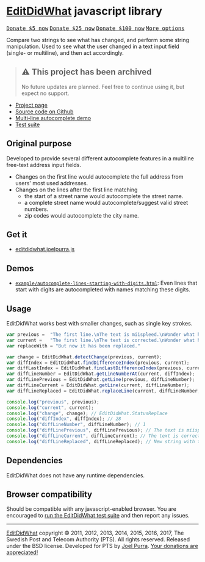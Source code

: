 # [EditDidWhat](https://joelpurra.com/projects/editdidwhat/) javascript library

<p class="donate">
  <a href="https://joelpurra.com/donate/proceed/?amount=5&currency=usd"><kbd>Donate $5 now</kbd></a>
  <a href="https://joelpurra.com/donate/proceed/?amount=25&currency=usd"><kbd>Donate $25 now</kbd></a>
  <a href="https://joelpurra.com/donate/proceed/?amount=100&currency=usd&invoice=true"><kbd>Donate $100 now</kbd></a>
  <a href="https://joelpurra.com/donate/"><kbd>More options</kbd></a>
</p>


Compare two strings to see what has changed, and perform some string manipulation. Used to see what the user changed in a text input field (single- or multiline), and then act accordingly.



> ## ⚠️ This project has been archived
>
> No future updates are planned. Feel free to continue using it, but expect no support.



- [Project page](https://joelpurra.com/projects/editdidwhat/)
- [Source code on Github](https://github.com/joelpurra/editdidwhat)
- [Multi-line autocomplete demo](https://joelpurra.com/projects/editdidwhat/docs/example/autocomplete-lines-starting-with-digits.html)
- [Test suite](https://joelpurra.com/projects/editdidwhat/docs/test/)



## Original purpose

Developed to provide several different autocomplete features in a multiline free-text address input fields.

- Changes on the first line would autocomplete the full address from users' most used addresses.
- Changes on the lines after the first line matching
  - the start of a street name would autocomplete the street name.
  - a complete street name would autocomplete/suggest valid street numbers.
  - zip codes would autocomplete the city name.



## Get it

- [editdidwhat.joelpurra.js](https://joelpurra.com/projects/editdidwhat/docs/dist/editdidwhat.joelpurra.js)



## Demos
- [`example/autocomplete-lines-starting-with-digits.html`](https://joelpurra.com/projects/editdidwhat/docs/example/autocomplete-lines-starting-with-digits.html): Even lines that start with digits are autocompleted with names matching these digits.


## Usage

EditDidWhat works best with smaller changes, such as single key strokes.

```javascript
var previous =	"The first line.\nThe text is miispleed.\nWonder what has changed?"
var current =	"The first line.\nThe text is corrected.\nWonder what has changed?"
var replaceWith = "But now it has been replaced."

var change = EditDidWhat.detectChange(previous, current);
var diffIndex = EditDidWhat.findDifferenceIndex(previous, current);
var diffLastIndex = EditDidWhat.findLastDifferenceIndex(previous, current);
var diffLineNumber = EditDidWhat.getLineNumberAt(current, diffIndex);
var diffLinePrevious = EditDidWhat.getLine(previous, diffLineNumber);
var diffLineCurrent = EditDidWhat.getLine(current, diffLineNumber);
var diffLineReplaced = EditDidWhat.replaceLine(current, diffLineNumber, replaceWith);

console.log("previous", previous);
console.log("current", current);
console.log("change", change); // EditDidWhat.StatusReplace
console.log("diffIndex", diffIndex); // 28
console.log("diffLineNumber", diffLineNumber); // 1
console.log("diffLinePrevious", diffLinePrevious); // The text is miispleed.
console.log("diffLineCurrent", diffLineCurrent); // The text is corrected.
console.log("diffLineReplaced", diffLineReplaced); // New string with the corrected line replaced.
```



## Dependencies

EditDidWhat does not have any runtime dependencies.



## Browser compatibility
Should be compatible with any javascript-enabled browser. You are encouraged to [run the EditDidWhat test suite](https://joelpurra.com/projects/editdidwhat/docs/test/) and then report any issues.



---

[EditDidWhat](https://joelpurra.com/projects/editdidwhat/) copyright &copy; 2011, 2012, 2013, 2014, 2015, 2016, 2017, The Swedish Post and Telecom Authority (PTS). All rights reserved. Released under the BSD license. Developed for PTS by [Joel Purra](https://joelpurra.com/). [Your donations are appreciated!](https://joelpurra.com/donate/)
